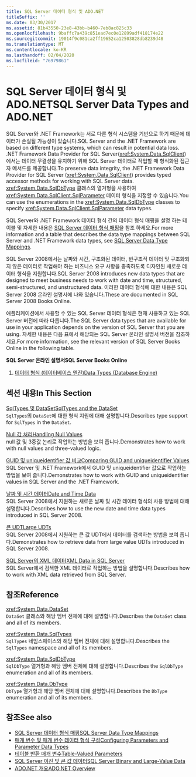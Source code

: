 ```yaml
---
title: SQL Server 데이터 형식 및 ADO.NET
titleSuffix: ''
ms.date: 03/30/2017
ms.assetid: 81b43550-23e8-43bb-b460-7eb8ac825c33
ms.openlocfilehash: 9baffc7a439c851ead7ec0e12899adf418174e22
ms.sourcegitcommit: 19014f9c081ca2ff19652ca12503828db8239d48
ms.translationtype: MT
ms.contentlocale: ko-KR
ms.lasthandoff: 02/04/2020
ms.locfileid: "76979861"
---
```

# <a name="sql-server-data-types-and-adonet"></a><span data-ttu-id="db9ee-102">SQL Server 데이터 형식 및 ADO.NET</span><span class="sxs-lookup"><span data-stu-id="db9ee-102">SQL Server Data Types and ADO.NET</span></span>
<span data-ttu-id="db9ee-103">SQL Server와 .NET Framework는 서로 다른 형식 시스템을 기반으로 하기 때문에 데이터가 손실될 가능성이 있습니다.</span><span class="sxs-lookup"><span data-stu-id="db9ee-103">SQL Server and the .NET Framework are based on different type systems, which can result in potential data loss.</span></span> <span data-ttu-id="db9ee-104">.NET Framework Data Provider for SQL Server(<xref:System.Data.SqlClient>)에서는 데이터 무결성을 유지하기 위해 SQL Server 데이터로 작업할 때 형식화된 접근자 메서드를 제공합니다.</span><span class="sxs-lookup"><span data-stu-id="db9ee-104">To preserve data integrity, the .NET Framework Data Provider for SQL Server (<xref:System.Data.SqlClient>) provides typed accessor methods for working with SQL Server data.</span></span> <span data-ttu-id="db9ee-105"><xref:System.Data.SqlDbType> 클래스의 열거형을 사용하여 <xref:System.Data.SqlClient.SqlParameter> 데이터 형식을 지정할 수 있습니다.</span><span class="sxs-lookup"><span data-stu-id="db9ee-105">You can use the enumerations in the <xref:System.Data.SqlDbType> classes to specify <xref:System.Data.SqlClient.SqlParameter> data types.</span></span>  
  
 <span data-ttu-id="db9ee-106">SQL Server와 .NET Framework 데이터 형식 간의 데이터 형식 매핑을 설명 하는 테이블 및 자세한 내용은 [SQL Server 데이터 형식 매핑](../sql-server-data-type-mappings.md)을 참조 하세요.</span><span class="sxs-lookup"><span data-stu-id="db9ee-106">For more information and a table that describes the data type mappings between SQL Server and .NET Framework data types, see [SQL Server Data Type Mappings](../sql-server-data-type-mappings.md).</span></span>  
  
 <span data-ttu-id="db9ee-107">SQL Server 2008에서는 날짜와 시간, 구조화된 데이터, 반구조적 데이터 및 구조화되지 않은 데이터로 작업해야 하는 비즈니스 요구 사항을 충족하도록 디자인된 새로운 데이터 형식을 지원합니다.</span><span class="sxs-lookup"><span data-stu-id="db9ee-107">SQL Server 2008 introduces new data types that are designed to meet business needs to work with date and time, structured, semi-structured, and unstructured data.</span></span> <span data-ttu-id="db9ee-108">이러한 데이터 형식에 대한 내용은 SQL Server 2008 온라인 설명서에 나와 있습니다.</span><span class="sxs-lookup"><span data-stu-id="db9ee-108">These are documented in SQL Server 2008 Books Online.</span></span>  
  
 <span data-ttu-id="db9ee-109">애플리케이션에서 사용할 수 있는 SQL Server 데이터 형식은 현재 사용하고 있는 SQL Server 버전에 따라 다릅니다.</span><span class="sxs-lookup"><span data-stu-id="db9ee-109">The SQL Server data types that are available for use in your application depends on the version of SQL Server that you are using.</span></span> <span data-ttu-id="db9ee-110">자세한 내용은 다음 표에서 해당되는 SQL Server 온라인 설명서 버전을 참조하세요.</span><span class="sxs-lookup"><span data-stu-id="db9ee-110">For more information, see the relevant version of SQL Server Books Online in the following table.</span></span>  
  
 <span data-ttu-id="db9ee-111">**SQL Server 온라인 설명서**</span><span class="sxs-lookup"><span data-stu-id="db9ee-111">**SQL Server Books Online**</span></span>  
  
1. [<span data-ttu-id="db9ee-112">데이터 형식 (데이터베이스 엔진)</span><span class="sxs-lookup"><span data-stu-id="db9ee-112">Data Types (Database Engine)</span></span>](https://go.microsoft.com/fwlink/?LinkID=107468)  
  
## <a name="in-this-section"></a><span data-ttu-id="db9ee-113">섹션 내용</span><span class="sxs-lookup"><span data-stu-id="db9ee-113">In This Section</span></span>  
 [<span data-ttu-id="db9ee-114">SqlTypes 및 DataSet</span><span class="sxs-lookup"><span data-stu-id="db9ee-114">SqlTypes and the DataSet</span></span>](sqltypes-and-the-dataset.md)  
 <span data-ttu-id="db9ee-115">`SqlTypes`의 `DataSet`에 대한 형식 지원에 대해 설명합니다.</span><span class="sxs-lookup"><span data-stu-id="db9ee-115">Describes type support for `SqlTypes` in the `DataSet`.</span></span>  
  
 [<span data-ttu-id="db9ee-116">Null 값 처리</span><span class="sxs-lookup"><span data-stu-id="db9ee-116">Handling Null Values</span></span>](handling-null-values.md)  
 <span data-ttu-id="db9ee-117">null 값 및 3중값 논리로 작업하는 방법을 보여 줍니다.</span><span class="sxs-lookup"><span data-stu-id="db9ee-117">Demonstrates how to work with null values and three-valued logic.</span></span>  
  
 [<span data-ttu-id="db9ee-118">GUID 및 uniqueidentifier 값 비교</span><span class="sxs-lookup"><span data-stu-id="db9ee-118">Comparing GUID and uniqueidentifier Values</span></span>](comparing-guid-and-uniqueidentifier-values.md)  
 <span data-ttu-id="db9ee-119">SQL Server 및 .NET Framework에서 GUID 및 uniqueidentifier 값으로 작업하는 방법을 보여 줍니다.</span><span class="sxs-lookup"><span data-stu-id="db9ee-119">Demonstrates how to work with GUID and uniqueidentifier values in SQL Server and the .NET Framework.</span></span>  
  
 [<span data-ttu-id="db9ee-120">날짜 및 시간 데이터</span><span class="sxs-lookup"><span data-stu-id="db9ee-120">Date and Time Data</span></span>](date-and-time-data.md)  
 <span data-ttu-id="db9ee-121">SQL Server 2008에서 지원하는 새로운 날짜 및 시간 데이터 형식의 사용 방법에 대해 설명합니다.</span><span class="sxs-lookup"><span data-stu-id="db9ee-121">Describes how to use the new date and time data types introduced in SQL Server 2008.</span></span>  
  
 [<span data-ttu-id="db9ee-122">큰 UDT</span><span class="sxs-lookup"><span data-stu-id="db9ee-122">Large UDTs</span></span>](large-udts.md)  
 <span data-ttu-id="db9ee-123">SQL Server 2008에서 지원하는 큰 값 UDT에서 데이터를 검색하는 방법을 보여 줍니다.</span><span class="sxs-lookup"><span data-stu-id="db9ee-123">Demonstrates how to retrieve data from large value UDTs introduced in SQL Server 2008.</span></span>  
  
 [<span data-ttu-id="db9ee-124">SQL Server의 XML 데이터</span><span class="sxs-lookup"><span data-stu-id="db9ee-124">XML Data in SQL Server</span></span>](xml-data-in-sql-server.md)  
 <span data-ttu-id="db9ee-125">SQL Server에서 검색한 XML 데이터로 작업하는 방법을 설명합니다.</span><span class="sxs-lookup"><span data-stu-id="db9ee-125">Describes how to work with XML data retrieved from SQL Server.</span></span>  
  
## <a name="reference"></a><span data-ttu-id="db9ee-126">참조</span><span class="sxs-lookup"><span data-stu-id="db9ee-126">Reference</span></span>  
 <xref:System.Data.DataSet>  
 <span data-ttu-id="db9ee-127">`DataSet` 클래스와 해당 멤버 전체에 대해 설명합니다.</span><span class="sxs-lookup"><span data-stu-id="db9ee-127">Describes the `DataSet` class and all of its members.</span></span>  
  
 <xref:System.Data.SqlTypes>  
 <span data-ttu-id="db9ee-128">`SqlTypes` 네임스페이스와 해당 멤버 전체에 대해 설명합니다.</span><span class="sxs-lookup"><span data-stu-id="db9ee-128">Describes the `SqlTypes` namespace and all of its members.</span></span>  
  
 <xref:System.Data.SqlDbType>  
 <span data-ttu-id="db9ee-129">`SqlDbType` 열거형과 해당 멤버 전체에 대해 설명합니다.</span><span class="sxs-lookup"><span data-stu-id="db9ee-129">Describes the `SqlDbType` enumeration and all of its members.</span></span>  
  
 <xref:System.Data.DbType>  
 <span data-ttu-id="db9ee-130">`DbType` 열거형과 해당 멤버 전체에 대해 설명합니다.</span><span class="sxs-lookup"><span data-stu-id="db9ee-130">Describes the `DbType` enumeration and all of its members.</span></span>  
  
## <a name="see-also"></a><span data-ttu-id="db9ee-131">참조</span><span class="sxs-lookup"><span data-stu-id="db9ee-131">See also</span></span>

- [<span data-ttu-id="db9ee-132">SQL Server 데이터 형식 매핑</span><span class="sxs-lookup"><span data-stu-id="db9ee-132">SQL Server Data Type Mappings</span></span>](../sql-server-data-type-mappings.md)
- [<span data-ttu-id="db9ee-133">매개 변수 및 매개 변수 데이터 형식 구성</span><span class="sxs-lookup"><span data-stu-id="db9ee-133">Configuring Parameters and Parameter Data Types</span></span>](../configuring-parameters-and-parameter-data-types.md)
- [<span data-ttu-id="db9ee-134">테이블 반환 매개 변수</span><span class="sxs-lookup"><span data-stu-id="db9ee-134">Table-Valued Parameters</span></span>](table-valued-parameters.md)
- [<span data-ttu-id="db9ee-135">SQL Server 이진 및 큰 값 데이터</span><span class="sxs-lookup"><span data-stu-id="db9ee-135">SQL Server Binary and Large-Value Data</span></span>](sql-server-binary-and-large-value-data.md)
- [<span data-ttu-id="db9ee-136">ADO.NET 개요</span><span class="sxs-lookup"><span data-stu-id="db9ee-136">ADO.NET Overview</span></span>](../ado-net-overview.md)
